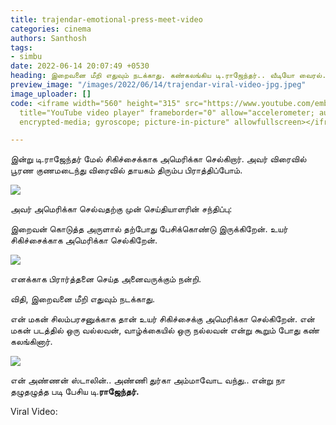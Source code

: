 ```yaml
---
title: trajendar-emotional-press-meet-video
categories: cinema
authors: Santhosh
tags:
- simbu
date: 2022-06-14 20:07:49 +0530
heading: இறைவனை மீறி எதுவும் நடக்காது. கண்கலங்கிய டி.ராஜேந்தர்.. வீடியோ வைரல்..!
preview_image: "/images/2022/06/14/trajendar-viral-video-jpg.jpeg"
image_uploader: []
code: <iframe width="560" height="315" src="https://www.youtube.com/embed/4OO6u23lBaA"
  title="YouTube video player" frameborder="0" allow="accelerometer; autoplay; clipboard-write;
  encrypted-media; gyroscope; picture-in-picture" allowfullscreen></iframe>

---
```

இன்று டி.ராஜேந்தர் மேல் சிகிச்சைக்காக அமெரிக்கா செல்கிறார். அவர் விரைவில் பூரண குணமடைந்து விரைவில் தாயகம் திரும்ப பிராத்திப்போம்.

![](/images/2022/06/14/mkstalin-trajendar-video-1-jpg.jpeg)

அவர் அமெரிக்கா செல்வதற்கு முன் செய்தியாளரின் சந்திப்பு:

இறைவன் கொடுத்த அருளால் தற்போது பேசிக்கொண்டு இருக்கிறேன். உயர் சிகிச்சைக்காக அமெரிக்கா செல்கிறேன்.

![](/images/2022/06/14/trajendar-video-press-meet-jpg.jpeg)

எனக்காக பிரார்த்தனை செய்த அனைவருக்கும் நன்றி.

விதி, இறைவனை மீறி எதுவும் நடக்காது.

என் மகன் சிலம்பரசனுக்காக தான் உயர் சிகிச்சைக்கு அமெரிக்கா செல்கிறேன். என் மகன் படத்தில் ஒரு வல்லவன், வாழ்க்கையில் ஒரு நல்லவன் என்று கூறும் போது கண் கலங்கினார்.

![](/images/2022/06/14/trajendar-video-press-meet-1-jpg.jpeg)

என் அண்ணன் ஸ்டாலின்.. அண்ணி துர்கா அம்மாவோட வந்து.. என்று நா தழுதழுத்த படி பேசிய டி.**ராஜேந்தர்.**

Viral Video:
